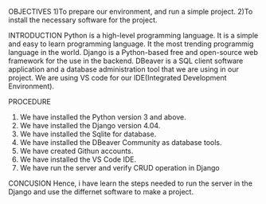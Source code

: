 OBJECTIVES
1)To prepare our environment, and run a simple project.
2)To install the necessary software for the project.

INTRODUCTION
Python is a high-level programming language. It is a simple and easy to learn programming language. It the most trending programmig language in the world. Django is a Python-based free and open-source web framework for the use in the backend. DBeaver is a SQL client software application and a database administration tool that we are using in our project. We are using VS code for our IDE(Integrated Development Environment).

PROCEDURE

1. We have installed the Python version 3 and above.
2. We have installed the Django version 4.04.
3. We have installed the Sqlite for database.
4. We have installed the DBeaver Community as database tools.
5. We have created Githun accounts.
6. We have installed the VS Code IDE.
7. We have run the server and verify CRUD operation in Django

CONCUSION
Hence, i have learn the steps needed to run the server in the Django and use the differnet software to make a project.
